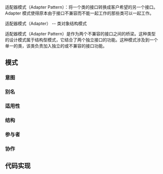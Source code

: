 适配器模式（Adapter Pattern）：将一个类的接口转换成客户希望的另一个接口。Adapter 模式使得原本由于接口不兼容而不能一起工作的那些类可以一起工作。

适配器模式（Adapter） -- 类对象结构模式

适配器模式（Adapter Pattern）是作为两个不兼容的接口之间的桥梁。这种类型的设计模式属于结构型模式，它结合了两个独立接口的功能。这种模式涉及到一个单一的类，该类负责加入独立的或不兼容的接口功能。

## 模式

### 意图

### 别名

### 适用性

### 结构

### 参与者

### 协作

## 代码实现
